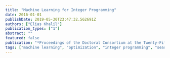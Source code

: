 ```yaml
---
title: "Machine Learning for Integer Programming"
date: 2016-01-01
publishDate: 2019-05-30T23:47:32.562691Z
authors: ["Elias Khalil"]
publication_types: ["1"]
abstract: ""
featured: false
publication: "*Proceedings of the Doctoral Consortium at the Twenty-Fifth International Joint Conference on Artificial Intelligence (IJCAI)*"
tags: ["machine learning", "optimization", "integer programming", "search"]
---
```


